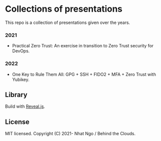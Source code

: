 # Collections of presentations

This repo is a collection of presentations given over the years.

### 2021
- Practical Zero Trust: An exercise in transition to Zero Trust security for DevOps.

### 2022
- One Key to Rule Them All: GPG + SSH + FIDO2 + MFA + Zero Trust with Yubikey.

## Library

Build with [Reveal.js](https://revealjs.com).

## License
 
MIT licensed.
Copyright (C) 2021- Nhat Ngo / Behind the Clouds.